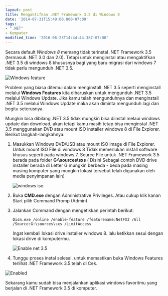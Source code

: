 ```yaml
---
layout: post
title: Mengaktifkan .NET Framework 3.5 di Windows 8
date: '2014-07-31T15:49:00.000-07:00'
tags:
- ".NET"
- Komputer
modified_time: '2016-06-23T14:44:44.387-07:00'
---
```

Secara default *Windows 8* memang tidak terinstal .NET Framework 3.5 (termasuk .NET 3.0 dan 2.0). Tetapi untuk menginstal atau mengaktifkan .NET 3.5 di windows 8 khususnya bagi yang baru migrasi dari windows 7 tidak perlu mengunduh .NET 3.5.

![Windows feature](https://2.bp.blogspot.com/-5VhKgMnCxDI/U9q9veN8aoI/AAAAAAAAAGM/AmrBpsENr9U/s1600/Windows++Feature.PNG)

Problem yang biasa ditemui dalam menginstall .NET 3.5 seperti menginstall melalui **Windows Features** kita diharuskan untuk mengunduh .NET 3.5 melalui Windows Update. Jika kamu telah mengunduhnya dan menginstall .NET 3.5 melalui Windows Update maka akan diminta mengunduh lagi dan begitu seterusnya.

Mungkin bisa dibilang .NET 3.5 tidak mungkin bisa diinstal melaui windows update dan download, akan tetapi kamu masih tetap bisa menginstal .NET 3.5 menggunakan DVD atau mount ISO installer windows 8 di File Explorer. Berikut langkah-langkahnya:

1. Masukkan Windows DVD/USB atau mount ISO image di File Explorer. Untuk mount ISO File di windows 8 Tidak memerlukan install software khusus seperti pada windows 7.
    Source File untuk .NET Framework 3.5 berada pada folder **G:\sources\sxs** ( Disini Sebagai contoh DVD drive installer berada di Letter G mungkin berbeda - beda pada masing masing komputer yang mungkin lokasi tersebut telah digunakan oleh media penyimpanan lain)

    ![windows iso](https://4.bp.blogspot.com/-LXqPEd6Lie8/U9rBFyexF7I/AAAAAAAAAGY/9I1vD-3WuK0/s1600/ISO+Windows+8.PNG)

2. Buka **CMD.exe** dengan Administrative Privileges. Atau cukup klik kanan Start pilih Command Promp (Admin)

3. Jalankan Command dengan mengetikkan perintah berikut:

    ```Dism.exe /online /enable-feature /featurename:NetFX3 /All /Source:G:\sources\sxs /LimitAccess```

    Ingat kembali lokasi drive installer windows 8. lalu ketikkan sesui dengan lokasi drive di komputermu.

    ![Enable net 3.5](https://2.bp.blogspot.com/-z9_jVkLDXe0/U9rFZwBhl7I/AAAAAAAAAGw/BMhphJc58Ug/s1600/Enable+.NET+3.5.PNG)

4. Tunggu proses instal selesai. untuk memastikan buka Windows Features terlihat .NET Framework 3.5 telah di Cek.

  ![Enabled](https://4.bp.blogspot.com/-ijwtpmO9x0Q/U9rGY37xqzI/AAAAAAAAAG4/SUhQl6c479Y/s1600/Enable+.NET+FX3.5.PNG)

Sekarang kamu sudah bisa menjalankan aplikasi windows favoritmu yang berjalan di .NET Framework 3.5 di komputer.
